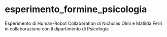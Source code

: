 # esperimento_formine_psicologia
Esperimento di Human-Robot Collaboration di Nicholas Olmi e Matilda Ferri in collaborazione con il dipartimento di Psicologia
